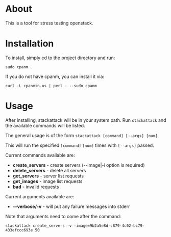# About

This is a tool for stress testing openstack.

# Installation
    
To install, simply cd to the project directory and run:

    sudo cpanm .

If you do not have cpanm, you can install it via:

    curl -L cpanmin.us | perl - --sudo cpanm

# Usage

After installing, stackattack will be in your system path.
Run `stackattack` and the available commands will be listed.

The general usage is of the form `stackattack [command] [--args] [num]`  

This will run the specified `[command]` `[num]` times with `[--args]` passed.

Current commands available are:

* __create_servers__ - create servers (--image|-i option is required)
* __delete_servers__ - delete all servers
* __get_servers__ - server list requests
* __get_images__ - image list requests
* __bad__ - invalid requests

Current arguments available are:

* __--verbose/-v__ - will put any failure messages into stderr

Note that arguments need to come after the command:

    stackattack create_servers -v -image=9b2a5e8d-c879-4c02-bc79-433efccc693e 50
